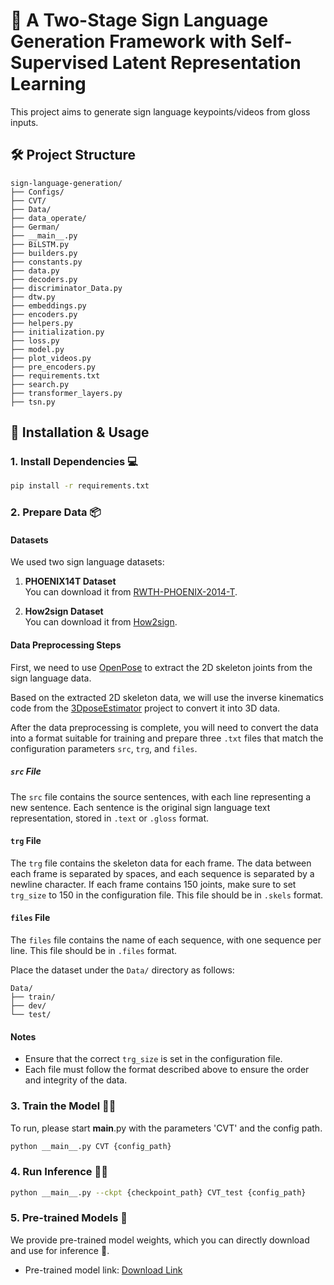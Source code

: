 # 🤟 A Two-Stage Sign Language Generation Framework with Self-Supervised Latent Representation Learning

This project aims to  generate sign language keypoints/videos from gloss inputs.

## 🛠️ Project Structure

```
sign-language-generation/
├── Configs/             
├── CVT/                  
├── Data/                
├── data_operate/        
├── German/             
├── __main__.py        
├── BiLSTM.py             
├── builders.py           
├── constants.py          
├── data.py           
├── decoders.py           
├── discriminator_Data.py 
├── dtw.py                
├── embeddings.py         
├── encoders.py          
├── helpers.py            
├── initialization.py   
├── loss.py             
├── model.py             
├── plot_videos.py      
├── pre_encoders.py       
├── requirements.txt     
├── search.py             
├── transformer_layers.py
├── tsn.py                
```

## 🚀 Installation & Usage

### 1. Install Dependencies 💻

```bash
pip install -r requirements.txt
```

### 2. Prepare Data 📦 

#### Datasets

We used two sign language datasets:

1. **PHOENIX14T Dataset**  
   You can download it from [RWTH-PHOENIX-2014-T](https://www-i6.informatik.rwth-aachen.de/~koller/RWTH-PHOENIX-2014-T/).

2. **How2sign Dataset**  
   You can download it from [How2sign](https://how2sign.github.io/#download).

####  Data Preprocessing Steps

First, we need to use [OpenPose](https://github.com/CMU-Perceptual-Computing-Lab/openpose) to extract the 2D skeleton joints from the sign language data. 

Based on the extracted 2D skeleton data, we will use the inverse kinematics code from the [3DposeEstimator](https://github.com/gopeith/SignLanguageProcessing) project to convert it into 3D data.

After the data preprocessing is complete, you will need to convert the data into a format suitable for training and prepare three `.txt` files that match the configuration parameters `src`, `trg`, and `files`.

##### `src` File

The `src` file contains the source sentences, with each line representing a new sentence. Each sentence is the original sign language text representation, stored in `.text` or `.gloss` format.

#### `trg` File

The `trg` file contains the skeleton data for each frame. The data between each frame is separated by spaces, and each sequence is separated by a newline character. If each frame contains 150 joints, make sure to set `trg_size` to 150 in the configuration file. This file should be in `.skels` format.

#### `files` File

The `files` file contains the name of each sequence, with one sequence per line. This file should be in `.files` format.

Place the dataset under the `Data/` directory as follows:

```
Data/
├── train/
├── dev/
└── test/
```

#### Notes

- Ensure that the correct `trg_size` is set in the configuration file.
- Each file must follow the format described above to ensure the order and integrity of the data.
  
### 3. Train the Model 🏋️‍♂️

To run, please start __main__.py with the parameters 'CVT' and the config path.

```bash
python __main__.py CVT {config_path}
```

### 4. Run Inference 🧑‍💻

```bash
python __main__.py --ckpt {checkpoint_path} CVT_test {config_path}
```
### 5. Pre-trained Models 🎯

We provide pre-trained model weights, which you can directly download and use for inference 🔄.

- Pre-trained model link: [Download Link](https://example.com/model)

